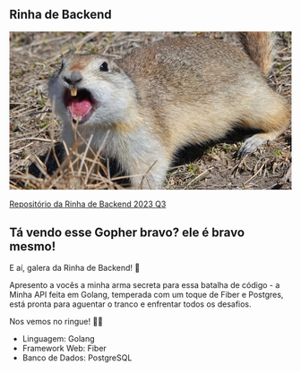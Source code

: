 ## Rinha de Backend

![Gophers Fighting](https://github.com/eduwr/go-rinha-de-backend/raw/main/public/gopher.webp)

[Repositório da Rinha de Backend 2023 Q3](https://github.com/zanfranceschi/rinha-de-backend-2023-q3)

## Tá vendo esse Gopher bravo? ele é bravo mesmo!

E aí, galera da Rinha de Backend! 👋

Apresento a vocês a minha arma secreta para essa batalha de código - a Minha API feita em Golang, temperada com um toque de Fiber e Postgres, está pronta para aguentar o tranco e enfrentar todos os desafios.

Nos vemos no ringue! 🥊🚀

- Linguagem: Golang
- Framework Web: Fiber
- Banco de Dados: PostgreSQL
